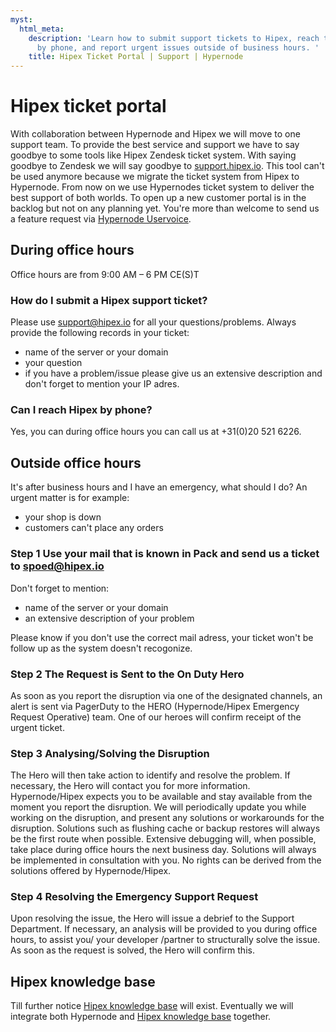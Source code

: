 ```yaml
---
myst:
  html_meta:
    description: 'Learn how to submit support tickets to Hipex, reach the company
      by phone, and report urgent issues outside of business hours. '
    title: Hipex Ticket Portal | Support | Hypernode
---
```


# Hipex ticket portal

With collaboration between Hypernode and Hipex we will move to one support team. To provide the best service and support we have to say goodbye to some tools like Hipex Zendesk ticket system. With saying goodbye to Zendesk we will say goodbye to [support.hipex.io](https://support.hipex.io). This tool can't be used anymore because we migrate the ticket system from Hipex to Hypernode. From now on we use Hypernodes ticket system to deliver the best support of both worlds. To open up a new customer portal is in the backlog but not on any planning yet. You're more than welcome to send us a feature request via [Hypernode Uservoice](https://hypernode.uservoice.com/).

## During office hours

Office hours are from 9:00 AM – 6 PM CE(S)T

### How do I submit a Hipex support ticket?

Please use [support@hipex.io](mailto:support@hipex.io) for all your questions/problems. Always provide the following records in your ticket:

- name of the server or your domain
- your question
- if you have a problem/issue please give us an extensive description and don't forget to mention your IP adres.

### Can I reach Hipex by phone?

Yes, you can during office hours you can call us at +31(0)20 521 6226.

## Outside office hours

It's after business hours and I have an emergency, what should I do?
An urgent matter is for example:

- your shop is down
- customers can't place any orders

### Step 1 Use your mail that is known in Pack and send us a ticket to spoed@hipex.io

Don't forget to mention:

- name of the server or your domain
- an extensive description of your problem

Please know if you don't use the correct mail adress, your ticket won't be follow up as the system doesn't recogonize.

### Step 2 The Request is Sent to the On Duty Hero

As soon as you report the disruption via one of the designated channels, an alert is sent via PagerDuty to the HERO (Hypernode/Hipex Emergency Request Operative) team. One of our heroes will confirm receipt of the urgent ticket.

### Step 3 Analysing/Solving the Disruption

The Hero will then take action to identify and resolve the problem.
If necessary, the Hero will contact you for more information. Hypernode/Hipex expects you to be available and stay available from the moment you report the disruption.
We will periodically update you while working on the disruption, and present any solutions or workarounds for the disruption.
Solutions such as flushing cache or backup restores will always be the first route when possible. Extensive debugging will, when possible, take place during office hours the next business day. Solutions will always be implemented in consultation with you.
No rights can be derived from the solutions offered by Hypernode/Hipex.

### Step 4 Resolving the Emergency Support Request

Upon resolving the issue, the Hero will issue a debrief to the Support Department. If necessary, an analysis will be provided to you during office hours, to assist you/ your developer /partner to structurally solve the issue. As soon as the request is solved, the Hero will confirm this.

## Hipex knowledge base

Till further notice [Hipex knowledge base](https://www.hipex.io/docs/nl/) will exist. Eventually we will integrate both Hypernode and [Hipex knowledge base](https://www.hipex.io/docs/nl/) together.
